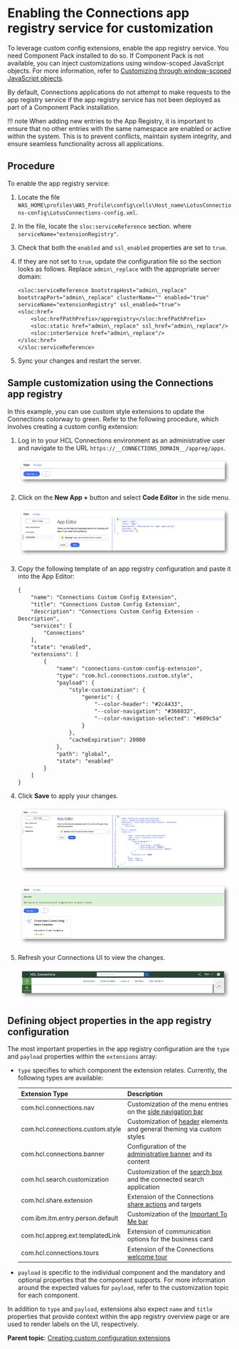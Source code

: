 # Enabling the Connections app registry service for customization

To leverage custom config extensions, enable the app registry service. You need Component Pack installed to do so. If Component Pack is not available, you can inject customizations using window-scoped JavaScript objects. For more information, refer to [Customizing through window-scoped JavaScript objects](customization-using-window-scoped-javascript-objects.md).

By default, Connections applications do not attempt to make requests to the app registry service if the app registry service has not been deployed as part of a Component Pack installation.

!!! note
    When adding new entries to the App Registry, it is important to ensure that no other entries with the same namespace are enabled or active within the system. This is to prevent conflicts, maintain system integrity, and ensure seamless functionality across all applications.

## Procedure

To enable the app registry service:

1. Locate the file `WAS_HOME\profiles\WAS_Profile\config\cells\Host_name\LotusConnections-config\LotusConnections-config.xml`.

2. In the file, locate the `sloc:serviceReference` section. where `serviceName="extensionRegistry"`.

3. Check that both the `enabled` and `ssl_enabled` properties are set to `true`.

4. If they are not set to `true`, update the configuration file so the section looks as follows. Replace `admin\_replace` with the appropriate server domain:

    ```
    <sloc:serviceReference bootstrapHost="admin\_replace" bootstrapPort="admin\_replace" clusterName="" enabled="true" serviceName="extensionRegistry" ssl_enabled="true">
    <sloc:href>
        <sloc:hrefPathPrefix>/appregistry</sloc:hrefPathPrefix>
        <sloc:static href="admin\_replace" ssl_href="admin\_replace"/>
        <sloc:interService href="admin\_replace"/>
    </sloc:href>
    </sloc:serviceReference>
    ```

5. Sync your changes and restart the server.

## Sample customization using the Connections app registry

In this example, you can use custom style extensions to update the Connections colorway to green. Refer to the following procedure, which involves creating a custom config extension:

1. Log in to your HCL Connections environment as an administrative user and navigate to the URL `https://__CONNECTIONS_DOMAIN__/appreg/apps`.

    ![App Registry - Apps Overview](images/appreg-apps.png)

2. Click on the **New App +** button and select **Code Editor** in the side menu. 

    ![App Registry - App Editor](images/appreg-app-editor.png)

3. Copy the following template of an app registry configuration and paste it into the App Editor:

    ```
    {
        "name": "Connections Custom Config Extension",
        "title": "Connections Custom Config Extension",
        "description": "Connections Custom Config Extension - Description",
        "services": [
            "Connections"
        ],
        "state": "enabled",
        "extensions": [
            {
                "name": "connections-custom-config-extension",
                "type": "com.hcl.connections.custom.style",
                "payload": {
                    "style-customization": {
                        "generic": {
                            "--color-header": "#2c4433",
                            "--color-navigation": "#366032",
                            "--color-navigation-selected": "#609c5a"
                        }
                    },
                    "cacheExpiration": 20000
                },
                "path": "global",
                "state": "enabled"
            }
        ]
    }
    ```

4. Click **Save** to apply your changes.

    ![App Registry - Custom Config Sample](images/appreg-app-config-sample.png)

    ![App Registry - Custom Config Created](images/appreg-app-config-created.png)

5. Refresh your Connections UI to view the changes.

    ![Connections Green UI](images/connections-green-ui.png)

## Defining object properties in the app registry configuration

The most important properties in the app registry configuration are the `type` and `payload` properties within the `extensions` array:

-   `type` specifies to which component the extension relates. Currently, the following types are available:

    | Extension Type | Description | 
    |-----------------|------------|
    | com.hcl.connections.nav|Customization of the menu entries on the [side navigation bar](customizing-side-navigation.md)|
    | com.hcl.connections.custom.style|Customization of [header](customizing-header.md) elements and general theming via custom styles|
    | com.hcl.connections.banner|Configuration of the [administrative banner](../admin/admin_banner_appreg.md) and its content |
    | com.hcl.search.customization|Customization of the [search box](customizing-search.md) and the connected search application|
    | com.hcl.share.extension|Extension of the Connections [share actions](customizing-share.md) and targets|
    | com.ibm.itm.entry.person.default|Customization of the [Important To Me bar](customizing-itm.md)|
    | com.hcl.appreg.ext.templatedLink|Extension of communication options for the business card |
    | com.hcl.connections.tours |Extension of the Connections [welcome tour](customizing-welcome-tour.md)|

-   `payload` is specific to the individual component and the mandatory and optional properties that the component supports. For more information around the expected values for `payload`, refer to the customization topic for each component.

In addition to `type` and `payload`, extensions also expect `name` and `title` properties that provide context within the app registry overview page or are used to render labels on the UI, respectively.


**Parent topic**: [Creating custom configuration extensions](creating-custom-config-extensions.md)